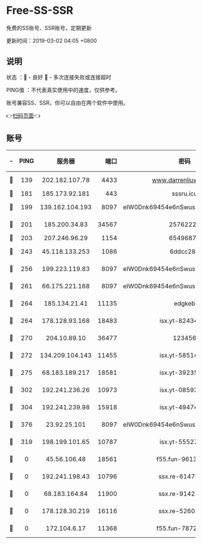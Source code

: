 # Free-SS-SSR

免费的SS账号、SSR账号，定期更新

更新时间：2019-03-02 04:05 +0800

## 说明

状态     ：🙂 - 良好 🙁 - 多次连接失败或连接超时

PING值   ：不代表真实使用中的速度，仅供参考。

账号兼容SS、SSR，你可以自由在两个软件中使用。

👉[扫码页面](https://liesauer.github.io/free-ss-ssr.github.io/)👈

## 账号

|-|PING|服务器|端口|密码|加密方式|区域|
|:----:|:----:|:-----:|-----:|:----:|:----:|:----:|
|🙂|139|202.182.107.78|4433|www.darrenliuwei.com|aes-256-cfb|JP|
|🙂|181|185.173.92.181|443|sssru.icu|rc4-md5|RU|
|🙂|199|139.162.104.193|8097|eIW0Dnk69454e6nSwuspv9DmS201tQ0D|aes-256-cfb|JP|
|🙂|201|185.200.34.83|34567|25762225|aes-256-cfb|US|
|🙂|203|207.246.96.29|1154|65496879|chacha20|US|
|🙂|243|45.118.133.253|1086|6ddcc286|aes-256-cfb|SG|
|🙂|256|199.223.119.83|8097|eIW0Dnk69454e6nSwuspv9DmS201tQ0D|aes-256-cfb|US|
|🙂|261|66.175.221.168|8097|eIW0Dnk69454e6nSwuspv9DmS201tQ0D|aes-256-cfb|US|
|🙂|264|185.134.21.41|11135|edgkeb|aes-256-cfb|GB|
|🙂|264|178.128.93.168|18483|isx.yt-82434305|aes-256-cfb|SG|
|🙂|270|204.10.89.10|36477|123456|aes-256-cfb|US|
|🙂|272|134.209.104.143|11455|isx.yt-58514874|aes-256-cfb|SG|
|🙂|275|68.183.189.217|18581|isx.yt-39235450|aes-256-cfb|SG|
|🙂|302|192.241.236.26|10973|isx.yt-08593579|aes-256-cfb|US|
|🙂|304|192.241.239.98|15918|isx.yt-49474525|aes-256-cfb|US|
|🙂|376|23.92.25.101|8097|eIW0Dnk69454e6nSwuspv9DmS201tQ0D|aes-256-cfb|US|
|🙂|319|198.199.101.65|10787|isx.yt-55527234|aes-256-cfb|US|
|🙁|0|45.56.106.48|18561|f55.fun-96139570|aes-256-cfb|US|
|🙁|0|192.241.198.43|10796|ssx.re-61472012|aes-256-cfb|US|
|🙁|0|68.183.164.84|11900|ssx.re-91423865|aes-256-cfb|US|
|🙁|0|178.128.30.219|16116|ssx.re-52602728|aes-256-cfb|SG|
|🙁|0|172.104.6.17|11368|f55.fun-78724518|aes-256-cfb|US|
